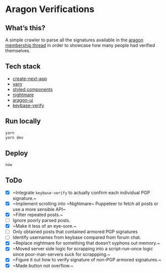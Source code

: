 # Aragon Verifications

## What’s this?

A simple crawler to parse all the signatures available in the [aragon membership thread](https://forum.aragon.org/t/aragon-cooperative-membership-thread/463) in order to showcase 
how many people had verified themselves.

## Tech stack

* [create-next-app](https://github.com/segmentio/create-next-app) 
* [yarn](https://yarnpkg.com/lang/en/docs/cli/create/)
* [styled components](https://www.styled-components.com/)
* [nightmare](https://github.com/segmentio/nightmare)
* [aragon-ui](https://github.com/aragon/aragon-ui)
* [keybase-verify](https://github.com/jjperezaguinaga/keybase-verify)

## Run locally

```bash
yarn
yarn dev
```

## Deploy
```bash
now
```

## ToDo

* [X] ~Integrate `keybase-verify` to actually confirm each individual PGP signature.~
* [X] ~Implement scrolling into ~Nightmare~ Puppeteer to fetch all posts or use a more sensible API~
* [X] ~Filter repeated posts.~
* [ ] Ignore poorly parsed posts.
* [X] ~Make it less of an eye-sore.~
* [ ] Only obtained posts that contained armored PGP signatures
* [ ] Identify usernames from keybase compared from forum chat.
* [X] ~Replace nightmare for something that doesn’t syphons out memory.~
* [X] ~Moved server side logic for scrapping into a script-run-once logic since poor-man-servers suck for scrappping.~
* [X] ~Figure it out how to verify signature of non-PGP armored signatures.~
* [X] ~Made button not overflow.~